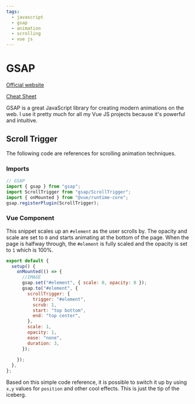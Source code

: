 ```yaml
---
tags:
  - javascript
  - gsap
  - animation
  - scrolling
  - vue js
---
```


# GSAP

[Official website](https://greensock.com/)

[Cheat Sheet](https://greensock.com/cheatsheet/)

GSAP is a great JavaScript library for creating modern animations on the web.  I use it pretty much for all my Vue JS projects because it's powerful and intuitive.  

## Scroll Trigger

The following code are references for scrolling animation techniques. 

### Imports

```js
// GSAP
import { gsap } from "gsap";
import ScrollTrigger from "gsap/ScrollTrigger";
import { onMounted } from "@vue/runtime-core";
gsap.registerPlugin(ScrollTrigger);
```
### Vue Component

This snippet scales up an `#element` as the user scrolls by.  The opacity and scale are set to `0` and starts animating at the bottom of the page.  When the page is halfway through, the `#element` is fully scaled and the opacity is set to `1` which is 100%. 

```js
export default {
  setup() {
    onMounted(() => {
      //IMAGE
      gsap.set("#element", { scale: 0, opacity: 0 });
      gsap.to("#element", {
        scrollTrigger: {
          trigger: "#element",
          scrub: 1,
          start: "top bottom",
          end: "top center",
        },
        scale: 1,
        opacity: 1,
        ease: "none",
        duration: 3,
      });
     
    });
  },
};
```

Based on this simple code reference, it is possible to switch it up by using `x,y` values for `position` and other cool effects.  This is just the tip of the iceberg. 

